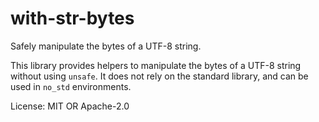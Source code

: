 # with-str-bytes

Safely manipulate the bytes of a UTF-8 string.

This library provides helpers to manipulate the bytes of a UTF-8 string without using `unsafe`.
It does not rely on the standard library, and can be used in `no_std` environments.

License: MIT OR Apache-2.0

